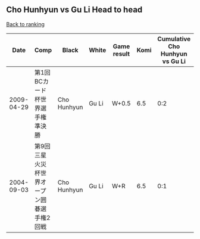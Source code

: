 ## Cho Hunhyun vs Gu Li Head to head

[Back to ranking](../../index.md)




| **Date** | **Comp** | **Black** | **White** | **Game result** | **Komi** | **Cumulative Cho Hunhyun vs Gu Li** | **Cho Hunhyun streak** | **Gu Li streak** | 
| --- | --- | --- | --- | --- | --- | --- | --- | --- |
| 2009-04-29 | 第1回BCカード杯世界選手権準決勝 | Cho Hunhyun | Gu Li | W+0.5 | 6.5 | 0:2 | 0 | 2 | 
| 2004-09-03 | 第9回三星火災杯世界オープン囲碁選手権2回戦 | Cho Hunhyun | Gu Li | W+R | 6.5 | 0:1 | 0 | 1 |




